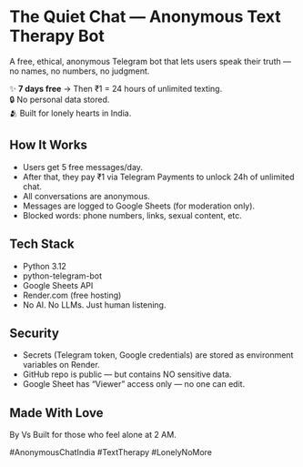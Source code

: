 # The Quiet Chat — Anonymous Text Therapy Bot

A free, ethical, anonymous Telegram bot that lets users speak their truth —  
no names, no numbers, no judgment.

✨ **7 days free** → Then ₹1 = 24 hours of unlimited texting.  
🔒 No personal data stored.  
🫂 Built for lonely hearts in India.

## How It Works
- Users get 5 free messages/day.
- After that, they pay ₹1 via Telegram Payments to unlock 24h of unlimited chat.
- All conversations are anonymous.
- Messages are logged to Google Sheets (for moderation only).
- Blocked words: phone numbers, links, sexual content, etc.

## Tech Stack
- Python 3.12
- python-telegram-bot
- Google Sheets API
- Render.com (free hosting)
- No AI. No LLMs. Just human listening.

## Security
- Secrets (Telegram token, Google credentials) are stored as environment variables on Render.
- GitHub repo is public — but contains NO sensitive data.
- Google Sheet has “Viewer” access only — no one can edit.

## Made With Love
By Vs 
Built for those who feel alone at 2 AM.

#AnonymousChatIndia #TextTherapy #LonelyNoMore
